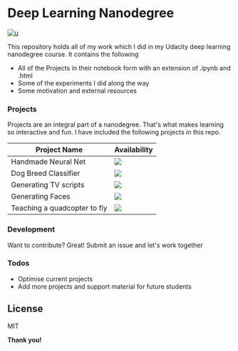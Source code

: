 # Deep Learning Nanodegree

[![u](https://upload.wikimedia.org/wikipedia/commons/3/3b/Udacity_logo.png)](https://in.udacity.com/course/deep-le…)

This repository holds all of my work which I did in my Udacity deep learning nanodegree course. It contains the following

  - All of the Projects in their notebook form with an extension of .ipynb and .html
  - Some of the experiments I did along the way
  - Some motivation and external resources


### Projects

Projects are an integral part of a nanodegree. That's what makes learning so interactive and fun. I have included the following projects in this repo.

| Project Name | Availability |
| ------ | ------ |
| Handmade Neural Net | [<img src="https://raw.githubusercontent.com/llGurudevll/Deep-Learning-Nanodegree/master/success.png">]() |
| Dog Breed Classifier | [<img src="https://raw.githubusercontent.com/llGurudevll/Deep-Learning-Nanodegree/master/success.png">](https://github.com/llGurudevll/Deep-Learning-Nanodegree/tree/master/Project:%20Dog%20Breed%20Classifier) |
| Generating TV scripts | [<img src="https://raw.githubusercontent.com/llGurudevll/Deep-Learning-Nanodegree/master/success.png">](https://github.com/llGurudevll/Deep-Learning-Nanodegree/tree/master/Project:%20Generating%20TV%20scripts) |
| Generating Faces | [<img src="https://raw.githubusercontent.com/llGurudevll/Deep-Learning-Nanodegree/master/success.png">](https://github.com/llGurudevll/Deep-Learning-Nanodegree/tree/master/Project:%20Face%20Generation%20Using%20GANs) |
| Teaching a quadcopter to fly | [<img src="https://raw.githubusercontent.com/llGurudevll/Deep-Learning-Nanodegree/master/success.png">](https://github.com/llGurudevll/Deep-Learning-Nanodegree/tree/master/Project:%20Automated%20Drone) |



### Development

Want to contribute? Great!
Submit an issue and let's work together

### Todos

 - Optimise current projects
 - Add more projects and support material for future students

License
----

MIT


**Thank you!**


